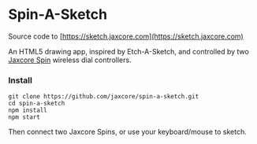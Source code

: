 # Spin-A-Sketch

Source code to [https://sketch.jaxcore.com](https://sketch.jaxcore.com)

An HTML5 drawing app, inspired by Etch-A-Sketch, and controlled by two [Jaxcore Spin](https://jaxcore.com/spin) wireless dial controllers.

### Install

```
git clone https://github.com/jaxcore/spin-a-sketch.git
cd spin-a-sketch
npm install
npm start
```

Then connect two Jaxcore Spins, or use your keyboard/mouse to sketch.